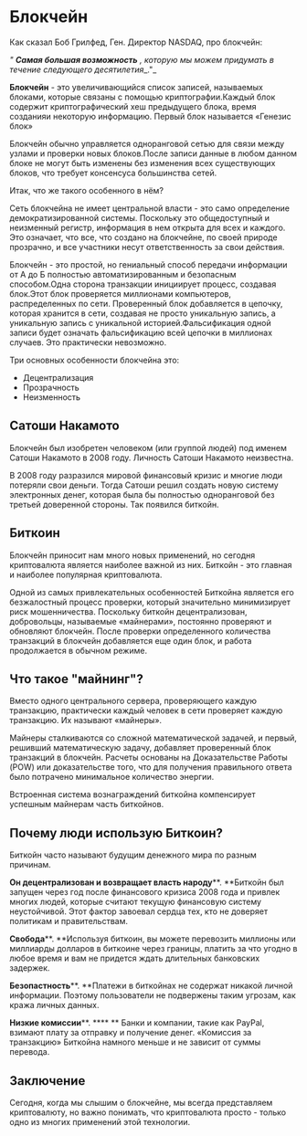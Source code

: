 # Блокчейн

Как сказал Боб Грилфед,  Ген. Директор NASDAQ, про блокчейн:

_&quot; __Самая большая возможность__ ,_ _которую мы можем придумать в течение следующего десятилетия__.&quot;_

 **Блокчейн** - это увеличивающийся список записей, называемых блоками, которые связаны с помощью криптографии.Каждый блок содержит криптографический хеш предыдущего блока,  время созданияи некоторую информацию.  Первый блок называется «Генезис блок»

Блокчейн обычно управляется одноранговой сетью для связи между узлами и проверки новых блоков.После записи данные в любом данном блоке не могут быть изменены без изменения всех существующих блоков, что требует консенсуса большинства сетей.

Итак, что же такого особенного в нём?

Сеть блокчейна не имеет центральной власти - это само определение демократизированной системы. Поскольку это общедоступный и неизменный регистр, информация в нем открыта для всех и каждого. Это означает, что все, что создано на блокчейне, по своей природе прозрачно, и все участники несут ответственность за свои действия.

Блокчейн - это простой, но гениальный способ передачи информации от А до Б полностью автоматизированным и безопасным способом.Одна сторона транзакции инициирует процесс, создавая блок.Этот блок проверяется миллионами компьютеров, распределенных по сети. Проверенный блок добавляется в цепочку, которая хранится в сети, создавая не просто уникальную запись, а уникальную запись с уникальной историей.Фальсификация одной записи будет означать фальсификацию всей цепочки в миллионах случаев. Это практически невозможно.

Три основных особенности блокчейна это:

- Децентрализация
- Прозрачность
- Неизменность

##

##

##

## Сатоши Накамото

Блокчейн был изобретен человеком (или группой людей) под именем Сатоши Накамото в 2008 году. Личность Сатоши Накамото неизвестна.

В 2008 году разразился мировой финансовый кризис и многие люди потеряли свои деньги. Тогда Сатоши решил создать новую систему электронных денег, которая была бы полностью одноранговой без третьей доверенной стороны. Так появился биткойн.

## Биткоин

Блокчейн приносит нам много новых применений, но сегодня криптовалюта является наиболее важной из них. Биткойн - это главная и наиболее популярная криптовалюта.

Одной из самых привлекательных особенностей Биткойна является его безжалостный процесс проверки, который значительно минимизирует риск мошенничества. Поскольку биткойн децентрализован, добровольцы, называемые «майнерами», постоянно проверяют и обновляют блокчейн. После проверки определенного количества транзакций в блокчейн добавляется еще один блок, и работа продолжается в обычном режиме.

## Что такое &quot;майнинг&quot;?

Вместо одного центрального сервера, проверяющего каждую транзакцию, практически каждый человек в сети проверяет каждую транзакцию. Их называют «майнеры».

Майнеры сталкиваются со сложной математической задачей, и первый, решивший математическую задачу, добавляет проверенный блок транзакций в блокчейн. Расчеты основаны на Доказательстве Работы (POW) или доказательстве того, что для получения правильного ответа было потрачено минимальное количество энергии.

Встроенная система вознаграждений биткойна компенсирует успешным майнерам часть биткойнов.

## Почему люди использую Биткоин?

Биткойн часто называют будущим денежного мира по разным причинам.

**Он децентрализован и возвращает власть народу****. **Биткойн был запущен через год после финансового кризиса 2008 года и привлек многих людей, которые считают текущую финансовую систему неустойчивой. Этот фактор завоевал сердца тех, кто не доверяет политикам и правительствам.

**Свобода****. **Используя биткоин, вы можете перевозить миллионы или миллиарды долларов в биткоине через границы, платить за что угодно в любое время и вам не придется ждать длительных банковских задержек.

**Безопастность****. **Платежи в биткойнах не содержат никакой личной информации. Поэтому пользователи не подвержены таким угрозам, как кража личных данных.

**Низкие комиссии****. **** ** Банки и компании, такие как PayPal, взимают плату за отправку и получение денег. «Комиссия за транзакцию» Биткойна намного меньше и не зависит от суммы перевода.

## Заключение

Сегодня, когда мы слышим о блокчейне, мы всегда представляем криптовалюту, но важно понимать, что криптовалюта просто - только одно из многих применений этой технологии.
